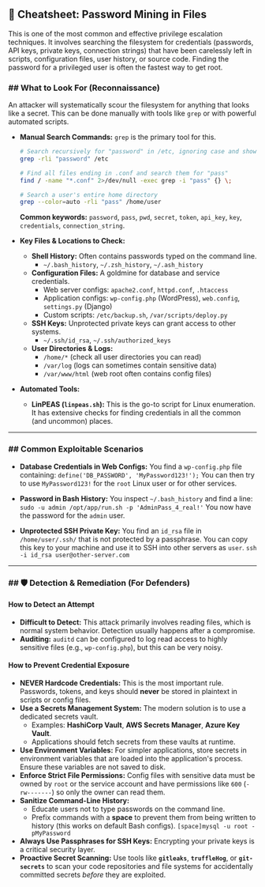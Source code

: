 ## 📜 Cheatsheet: Password Mining in Files

This is one of the most common and effective privilege escalation techniques. It involves searching the filesystem for credentials (passwords, API keys, private keys, connection strings) that have been carelessly left in scripts, configuration files, user history, or source code. Finding the password for a privileged user is often the fastest way to get root.

### ## What to Look For (Reconnaissance)

An attacker will systematically scour the filesystem for anything that looks like a secret. This can be done manually with tools like `grep` or with powerful automated scripts.

* **Manual Search Commands:**
    `grep` is the primary tool for this.
    ```bash
    # Search recursively for "password" in /etc, ignoring case and showing file names
    grep -rli "password" /etc

    # Find all files ending in .conf and search them for "pass"
    find / -name "*.conf" 2>/dev/null -exec grep -i "pass" {} \;

    # Search a user's entire home directory
    grep --color=auto -rli "pass" /home/user
    ```
    **Common keywords:** `password`, `pass`, `pwd`, `secret`, `token`, `api_key`, `key`, `credentials`, `connection_string`.

* **Key Files & Locations to Check:**
    * **Shell History:** Often contains passwords typed on the command line.
        * `~/.bash_history`, `~/.zsh_history`, `~/.ash_history`
    * **Configuration Files:** A goldmine for database and service credentials.
        * Web server configs: `apache2.conf`, `httpd.conf`, `.htaccess`
        * Application configs: `wp-config.php` (WordPress), `web.config`, `settings.py` (Django)
        * Custom scripts: `/etc/backup.sh`, `/var/scripts/deploy.py`
    * **SSH Keys:** Unprotected private keys can grant access to other systems.
        * `~/.ssh/id_rsa`, `~/.ssh/authorized_keys`
    * **User Directories & Logs:**
        * `/home/*` (check all user directories you can read)
        * `/var/log` (logs can sometimes contain sensitive data)
        * `/var/www/html` (web root often contains config files)

* **Automated Tools:**
    * **LinPEAS (`linpeas.sh`):** This is the go-to script for Linux enumeration. It has extensive checks for finding credentials in all the common (and uncommon) places.

---

### ## Common Exploitable Scenarios

* **Database Credentials in Web Configs:**
    You find a `wp-config.php` file containing:
    `define('DB_PASSWORD', 'MyPassword123!');`
    You can then try to use `MyPassword123!` for the `root` Linux user or for other services.

* **Password in Bash History:**
    You inspect `~/.bash_history` and find a line:
    `sudo -u admin /opt/app/run.sh -p 'AdminPass_4_real!'`
    You now have the password for the `admin` user.

* **Unprotected SSH Private Key:**
    You find an `id_rsa` file in `/home/user/.ssh/` that is not protected by a passphrase. You can copy this key to your machine and use it to SSH into other servers as `user`.
    `ssh -i id_rsa user@other-server.com`

---

### ## 🛡️ Detection & Remediation (For Defenders)

#### **How to Detect an Attempt**

* **Difficult to Detect:** This attack primarily involves reading files, which is normal system behavior. Detection usually happens after a compromise.
* **Auditing:** `auditd` can be configured to log read access to highly sensitive files (e.g., `wp-config.php`), but this can be very noisy.

#### **How to Prevent Credential Exposure**

* **NEVER Hardcode Credentials:** This is the most important rule. Passwords, tokens, and keys should **never** be stored in plaintext in scripts or config files.
* **Use a Secrets Management System:** The modern solution is to use a dedicated secrets vault.
    * Examples: **HashiCorp Vault**, **AWS Secrets Manager**, **Azure Key Vault**.
    * Applications should fetch secrets from these vaults at runtime.
* **Use Environment Variables:** For simpler applications, store secrets in environment variables that are loaded into the application's process. Ensure these variables are not saved to disk.
* **Enforce Strict File Permissions:** Config files with sensitive data must be owned by `root` or the service account and have permissions like `600` (`-rw-------`) so only the owner can read them.
* **Sanitize Command-Line History:**
    * Educate users not to type passwords on the command line.
    * Prefix commands with a **space** to prevent them from being written to history (this works on default Bash configs). `[space]mysql -u root -pMyPassword`
* **Always Use Passphrases for SSH Keys:** Encrypting your private keys is a critical security layer.
* **Proactive Secret Scanning:** Use tools like **`gitleaks`**, **`truffleHog`**, or **`git-secrets`** to scan your code repositories and file systems for accidentally committed secrets *before* they are exploited.

